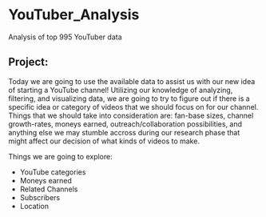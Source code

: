 # YouTuber_Analysis
Analysis of top 995 YouTuber data

## Project:
Today we are going to use the available data to assist us with our new idea of starting a YouTube channel! Utilizing our knowledge of analyzing, filtering, and visualizing data, we are going to try to figure out if there is a specific idea or category of videos that we should focus on for our channel. Things that we should take into consideration are: fan-base sizes, channel growth-rates, moneys earned, outreach/collaboration possibilities, and anything else we may stumble accross during our research phase that might affect our decision of what kinds of videos to make.

Things we are going to explore:
- YouTube categories
- Moneys earned
- Related Channels
- Subscribers
- Location
